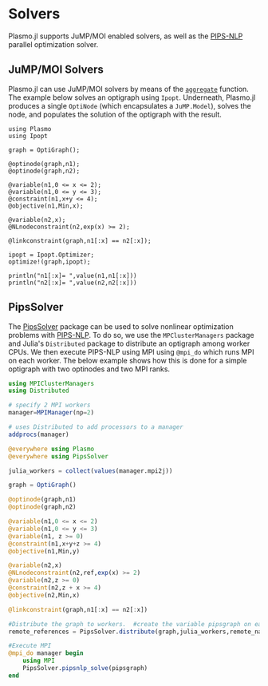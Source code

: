 # Solvers
Plasmo.jl supports JuMP/MOI enabled solvers, as well as the [PIPS-NLP](https://github.com/Argonne-National-Laboratory/PIPS/tree/master/PIPS-NLP) parallel optimization solver.

## JuMP/MOI Solvers
Plasmo.jl can use JuMP/MOI solvers by means of the [`aggregate`](@ref) function.    
The example below solves an optigraph using `Ipopt`. Underneath, Plasmo.jl produces a single `OptiNode` (which encapsulates a `JuMP.Model`), solves the node, and populates the solution
of the optigraph with the result.

```jldocest solver_example
using Plasmo
using Ipopt

graph = OptiGraph();

@optinode(graph,n1);
@optinode(graph,n2);

@variable(n1,0 <= x <= 2);
@variable(n1,0 <= y <= 3);
@constraint(n1,x+y <= 4);
@objective(n1,Min,x);

@variable(n2,x);
@NLnodeconstraint(n2,exp(x) >= 2);

@linkconstraint(graph,n1[:x] == n2[:x]);

ipopt = Ipopt.Optimizer;
optimize!(graph,ipopt);

```

```jldoctest solver_example
println("n1[:x]= ",value(n1,n1[:x]))
println("n2[:x]= ",value(n2,n2[:x]))
```

## PipsSolver
The [PipsSolver](https://github.com/zavalab/PipsSolver.jl) package can be used to solve nonlinear optimization problems with [PIPS-NLP](https://github.com/Argonne-National-Laboratory/PIPS/tree/master/PIPS-NLP).
To do so, we use the `MPClusterManagers` package and Julia's `Distributed` package to distribute an optigraph among worker CPUs.  We then execute PIPS-NLP using
MPI using `@mpi_do` which runs MPI on each worker. The below example shows how this is done for a simple optigraph with two optinodes and two MPI ranks.

```julia
using MPIClusterManagers
using Distributed

# specify 2 MPI workers
manager=MPIManager(np=2)

# uses Distributed to add processors to a manager
addprocs(manager)

@everywhere using Plasmo
@everywhere using PipsSolver

julia_workers = collect(values(manager.mpi2j))

graph = OptiGraph()

@optinode(graph,n1)
@optinode(graph,n2)

@variable(n1,0 <= x <= 2)
@variable(n1,0 <= y <= 3)
@variable(n1, z >= 0)
@constraint(n1,x+y+z >= 4)
@objective(n1,Min,y)

@variable(n2,x)
@NLnodeconstraint(n2,ref,exp(x) >= 2)
@variable(n2,z >= 0)
@constraint(n2,z + x >= 4)
@objective(n2,Min,x)

@linkconstraint(graph,n1[:x] == n2[:x])

#Distribute the graph to workers.  #create the variable pipsgraph on each worker
remote_references = PipsSolver.distribute(graph,julia_workers,remote_name = :pipsgraph)

#Execute MPI
@mpi_do manager begin
    using MPI
    PipsSolver.pipsnlp_solve(pipsgraph)
end
```
